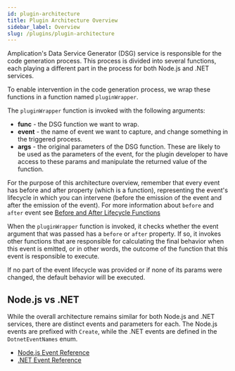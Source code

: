 ```yaml
---
id: plugin-architecture
title: Plugin Architecture Overview
sidebar_label: Overview
slug: /plugins/plugin-architecture
---
```


Amplication's Data Service Generator (DSG) service is responsible for the code generation process. This process is divided into several functions, each playing a different part in the process for both Node.js and .NET services.

To enable intervention in the code generation process, we wrap these functions in a function named `pluginWrapper`.

The `pluginWrapper` function is invoked with the following arguments:

- **func** - the DSG function we want to wrap.
- **event** - the name of event we want to capture, and change something in the triggered process.
- **args** - the original parameters of the DSG function. These are likely to be used as the parameters of the event, for the plugin developer to have access to these params and manipulate the returned value of the function.

For the purpose of this architecture overview, remember that every event has before and after property (which is a function), representing the event's lifecycle in which you can intervene (before the emission of the event and after the emission of the event). For more information about `before` and `after` event see [Before and After Lifecycle Functions](docs\plugins\before-after.md)

When the `pluginWrapper` function is invoked, it checks whether the event argument that was passed has a `before` or `after` property. If so, it invokes other functions that are responsible for calculating the final behavior when this event is emitted, or in other words, the outcome of the function that this event is responsible to execute.

If no part of the event lifecycle was provided or if none of its params were changed, the default behavior will be executed.

## Node.js vs .NET

While the overall architecture remains similar for both Node.js and .NET services, there are distinct events and parameters for each. The Node.js events are prefixed with `Create`, while the .NET events are defined in the `DotnetEventNames` enum.

- [Node.js Event Reference](/plugins/plugin-events/create-server/)
- [.NET Event Reference](/plugins/dotnet-plugin-events-reference/)